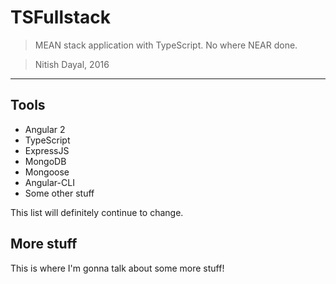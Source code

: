 # TSFullstack
> MEAN stack application with TypeScript. No where NEAR done.

> Nitish Dayal, 2016
---

## Tools

- Angular 2
- TypeScript
- ExpressJS
- MongoDB
- Mongoose
- Angular-CLI
- Some other stuff

This list will definitely continue to change.


## More stuff

This is where I'm gonna talk about some more stuff!

